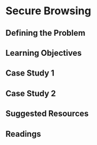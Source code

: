 # Secure Browsing

## Defining the Problem

## Learning Objectives

## Case Study 1

## Case Study 2

## Suggested Resources

## Readings
